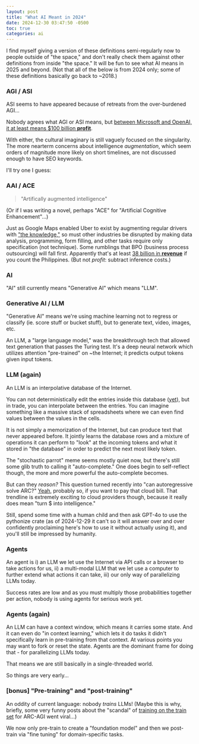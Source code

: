 ```yaml
---
layout: post
title: "What AI Meant in 2024"
date: 2024-12-30 03:47:50 -0500
toc: true
categories: ai
---
```


I find myself giving a version of these definitions semi-regularly now to people outside of "the space," and don't really check them against other definitions from inside "the space." It will be fun to see what AI means in 2025 and beyond. (Not that all of the below is from 2024 only; some of these definitions basically go back to ~2018.)

### AGI / ASI

ASI seems to have appeared because of retreats from the over-burdened AGI...

Nobody agrees what AGI or ASI means, but [between Microsoft and OpenAI, it at least means $100 billion **profit**](https://www.theverge.com/2024/12/26/24329618/openai-microsoft-and-the-100-billion-agi-question).

With either, the cultural imaginary is still vaguely focused on the singularity. The more nearterm concerns about intelligence _augmentation_, which seem orders of magnitude more likely on short timelines, are not discussed enough to have SEO keywords.

I'll try one I guess:

### AAI / ACE

> "Artifically augmented intelligence"

(Or if I was writing a novel, perhaps "ACE" for "Artificial Cognitive Enhancement"...)

Just as Google Maps enabled Uber to exist by augmenting regular drivers with ["the knowledge,"](https://en.wikipedia.org/wiki/The_Knowledge_(film)) so must other industries be disrupted by making data analysis, programming, form filling, and other tasks require only specification (not technique). Some rumblings that BPO (business process outsourcing) will fall first. Apparently that's at least [38 billion in **revenue**](https://www.asiapacific.ca/publication/ai-disrupting-leading-philippine-industry-and-creating) if you count the Philippines. (But not _profit_: subtract inference costs.)

### AI

"AI" still currently means "Generative AI" which means "LLM".

### Generative AI / LLM

"Generative AI" means we're using machine learning not to regress or classify (ie. score stuff or bucket stuff), but to generate text, video, images, etc.

An LLM, a "large language model," was the breakthrough tech that allowed text generation that passes the Turing test. It's a deep neural network which utilizes attention "pre-trained" on ~the Internet; it predicts output tokens given input tokens.

### LLM (again)

An LLM is an interpolative database of the Internet.

You can not deterministically edit the entries inside this database ([yet](https://arxiv.org/abs/2202.05262)), but in trade, you can interpolate between the entries. You can imagine something like a massive stack of spreadsheets where we can even find values between the values in the cells.

It is not simply a memorization of the Internet, but can produce text that never appeared before. It jointly learns the database rows and a mixture of operations it can perform to "look" at the incoming tokens and what it stored in "the database" in order to predict the next most likely token.

The "stochastic parrot" meme seems mostly quiet now, but there's still some glib truth to calling it "auto-complete." One does begin to self-reflect though, the more and more powerful the auto-complete becomes.

But can they _reason?_ This question turned recently into "can autoregressive solve ARC?" [Yeah,](https://arcprize.org/blog/oai-o3-pub-breakthrough) probably so, if you want to pay that cloud bill. That trendline is extremely exciting to cloud providers though, because it really does mean "turn $ into intelligence."

Still, spend some time with a human child and then ask GPT-4o to use the pythonize crate (as of 2024-12-29 it can't so it will answer over and over confidently proclaiming here's how to use it without actually using it), and you'll still be impressed by humanity.

### Agents

An agent is i) an LLM we let use the Internet via API calls or a browser to take actions for us, ii) a multi-modal LLM that we let use a computer to further extend what actions it can take, iii) our only way of parallelizing LLMs today.

Success rates are low and as you must multiply those probabilities together per action, nobody is using agents for serious work yet.

### Agents (again)

An LLM can have a context window, which means it carries some state. And it can even do "in context learning," which lets it do tasks it didn't specifically learn in pre-training from that context. At various points you may want to fork or reset the state. Agents are the dominant frame for doing that - for parallelizing LLMs today.

That means we are still basically in a single-threaded world.

So things are very early...

### [bonus] "Pre-training" and "post-training"

An oddity of current language: nobody _trains_ LLMs! (Maybe this is why, briefly, some very funny posts about the "scandal" of [training on the train set](https://x.com/mikeknoop/status/1870583471892226343) for ARC-AGI went viral...)

We now only pre-train to create a "foundation model" and then we post-train via "fine tuning" for domain-specific tasks.
